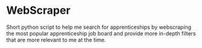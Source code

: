 # WebScraper

Short python script to help me search for apprenticeships by webscraping the most popular apprenticeship job board and provide more in-depth filters that are more relevant to me at the time.

